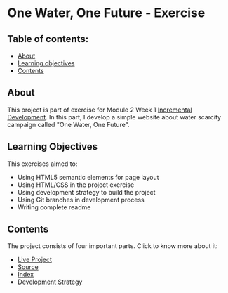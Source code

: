 # One Water, One Future - Exercise

## Table of contents:
- [About](#About)
- [Learning objectives](#Learning-Objectives)
- [Contents](#Contents)

## About
This project is part of exercise for Module 2 Week 1 [Incremental Development](https://github.com/hackyourfuturebelgium/incremental-development/tree/master/week-1). In this part, I develop a simple website about water scarcity campaign called "One Water, One Future". 


## Learning Objectives
This exercises aimed to:
- Using HTML5 semantic elements for page layout
- Using HTML/CSS in the project exercise
- Using development strategy to build the project
- Using Git branches in development process
- Writing complete readme

## Contents
The project consists of four important parts. Click to know more about it:
- [Live Project](https://lisarosaa.github.io/Exercise-Semantic-Layout/ )
- [Source](https://github.com/lisarosaa/Exercise-Semantic-Layout)
- [Index](./index.html)
- [Development Strategy](./development-strategy.md)
